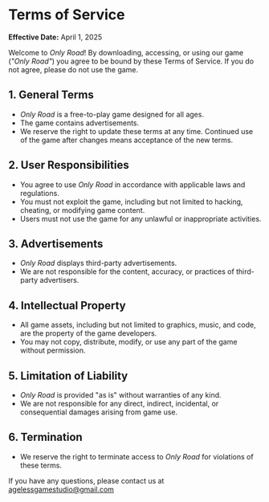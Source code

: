 # Terms of Service

**Effective Date:** April 1, 2025

Welcome to *Only Road*! By downloading, accessing, or using our game (*"Only Road"*) you agree to be bound by these Terms of Service. If you do not agree, please do not use the game.

## 1. General Terms
- *Only Road* is a free-to-play game designed for all ages.
- The game contains advertisements.
- We reserve the right to update these terms at any time. Continued use of the game after changes means acceptance of the new terms.

## 2. User Responsibilities
- You agree to use *Only Road* in accordance with applicable laws and regulations.
- You must not exploit the game, including but not limited to hacking, cheating, or modifying game content.
- Users must not use the game for any unlawful or inappropriate activities.

## 3. Advertisements
- *Only Road* displays third-party advertisements.
- We are not responsible for the content, accuracy, or practices of third-party advertisers.

## 4. Intellectual Property
- All game assets, including but not limited to graphics, music, and code, are the property of the game developers.
- You may not copy, distribute, modify, or use any part of the game without permission.

## 5. Limitation of Liability
- *Only Road* is provided "as is" without warranties of any kind.
- We are not responsible for any direct, indirect, incidental, or consequential damages arising from game use.

## 6. Termination
- We reserve the right to terminate access to *Only Road* for violations of these terms.

If you have any questions, please contact us at agelessgamestudio@gmail.com